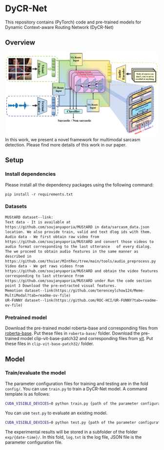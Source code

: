 # DyCR-Net
This repository contains (PyTorch) code and pre-trained models for Dynamic Context-aware Routing Network (DyCR-Net)

## Overview
![](./figs/overview.png)
In this work, we present a novel framework for multimodal sarcasm detection. 
Please find more details of this work in our paper.
## Setup

### Install dependencies
Please install all the dependency packages using the following command:
```
pip install -r requirements.txt
```
### Datasets

	MUStARD dataset--link:
	Text data - It is available at https://github.com/soujanyaporia/MUStARD in data/sarcasm_data.json location. We also provide train, valid and text dlog ids with them.
	Audio data - We first obtain raw video from https://github.com/soujanyaporia/MUStARD and convert those videos to audio format corresponding to the last utterance   of every dialog. The we proceed to obtain audio features in the same manner as described in https://github.com/thuiar/MIntRec/tree/main/tools/audio_preprocess.py 
	Video data - We get raws videos from https://github.com/soujanyaporia/MUStARD and obtain the video features corresponding to last utterance from https://github.com/soujanyaporia/MUStARD under Run the code section point 3 Download the pre-extracted visual features. 
	Memotion dataset--link(https://github.com/terenceylchow124/Meme-MultiModal?tab=readme-ov-file)
	UR-FUNNY dataset--link(https://github.com/ROC-HCI/UR-FUNNY?tab=readme-ov-file)

### Pretrained model
Download the pre-trained model roberta-base and corresponding files from 
[roberta-base](https://huggingface.co/roberta-base/). Put these files in `roberta-base/` folder.
Download the pre-trained model clip-vit-base-patch32 and corresponding files from 
[vit](https://huggingface.co/clip-vit-base-patch32/). Put these files in `clip-vit-base-patch32/` folder.

## Model

### Train/evaluate the model
The parameter configuration files for training and testing are in the fold `config/`.
You can use `train.py` to train a DyCR-Net model. A command template is as follows:
```bash
CUDA_VISIBLE_DEVICES=0 python train.py {path of the parameter configuration file} \
```
You can use `test.py` to evaluate an existing model.
```bash
CUDA_VISIBLE_DEVICES=0 python test.py {path of the parameter configuration file} \
```

The experimental results will be stored in a subfolder of the folder `exp/{date-time}/`. In this fold, `log.txt` is the log file, JSON file is the parameter configuration file. 







